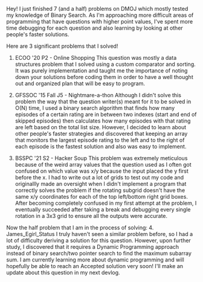 Hey! I just finished 7 (and a half) problems on DMOJ which mostly tested my knowledge of Binary Search. As I'm approaching more difficult areas of programming that have questions with higher point values, I've spent more time debugging for each question and also learning by looking at other people's faster solutions.

Here are 3 significant problems that I solved!
1. ECOO '20 P2 - Online Shopping
This question was mostly a data structures problem that I solved using a custom comparator and sorting. It was purely implementation and taught me the importance of noting down your solutions before coding them in order to have a well thought out and organized plan that will be easy to program.

2. GFSSOC '15 Fall J5 - Nightmare-a-thon
Although I didn't solve this problem the way that the question writer(s) meant for it to be solved in O(N) time, I used a binary search algorithm that finds how many episodes of a certain rating are in between two indexes (start and end of skipped episodes) then calculates how many episodes with that rating are left based on the total list size. However, I decided to learn about other people's faster strategies and discovered that keeping an array that monitors the largest episode rating to the left and to the right of each episode is the fastest solution and also was easy to implement.

3. BSSPC '21 S2 - Hacker Soup
This problem was extremely meticulous because of the weird array values that the question used as I often got confused on which value was x/y because the input placed the y first before the x. I had to write out a lot of grids to test out my code and originallly made an oversight when I didn't implement a program that correctly solves the problem if the rotating subgrid doesn't have the same x/y coordinates for each of the top left/bottom right grid boxes. After becoming completely confused in my first attempt at the problem, I eventually succeeded after taking a break and debugging every single rotation in a 3x3 grid to ensure all the outputs were accurate.

Now the half problem that I am in the process of solving:
4. James_Egirl_Status
I truly haven't seen a similar problem before, so I had a lot of difficulty deriving a solution for this question. However, upon further study, I discovered that it requires a Dynamic Programming approach instead of binary search/two pointer search to find the maximum subarray sum. I am currently learning more about dynamic programming and will hopefully be able to reach an Accepted solution very soon! I'll make an update about this question in my next devlog.